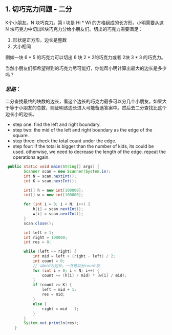 ## 1. 切巧克力问题 - 二分

K个小朋友。N 块巧克力。第 i 块是 Hi * Wi 的方格组成的长方形。小明需要从这 N 块巧克力中切出K块巧克力分给小朋友们。切出的巧克力需要满足：

1. 形状是正方形，边长是整数
2. 大小相同

例如一块 6 * 5 的巧克力可以切出 6 块 2 * 2的巧克力或者 2块 3 * 3 的巧克力。

当然小朋友们都希望得到的巧克力尽可能打，你能帮小明计算出最大的边长是多少吗？

### *思路*：
二分查找最终的块数的边长，看这个边长的巧克力最多可以分几个小朋友，如果大于等于小朋友的总数，则证明该边长进入可能备选答案中。然后去二分查找比这个边长小的边长。
- step one: find the left and right boundary.
- step two: the mid of the left and right boundary as the edge of the square.
- step three: check the total count under the edge.
- step four: if the total is bigger than the number of kids, its could be used. otherwise, we need to decrease the length of the edge. repeat the operations again.

```java
 public static void main(String[] args) {
        Scanner scan = new Scanner(System.in);
        int N = scan.nextInt();
        int K = scan.nextInt();

        int[] h = new int[100000];
        int[] w = new int[100000];

        for (int i = 0; i < N; i++) {
            h[i] = scan.nextInt();
            w[i] = scan.nextInt();
        }
        scan.close();

        int left = 1;
        int right = 100000;
        int res = 0;

        while (left <= right) {
            int mid = left + (right - left) / 2;
            int count = 0;
            // 以mid为边长，一共可以分count块
            for (int i = 0; i < N; i++) {
                count += (h[i] / mid) * (w[i] / mid);
            }
            if (count >= K) {
                left = mid + 1;
                res = mid;
            }
            else {
                right = mid - 1;
            }
        }
        System.out.println(res);
    }
```
